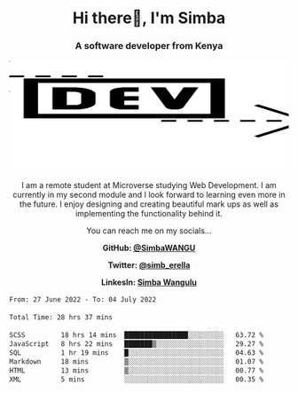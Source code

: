 
<h1 align="center"> Hi there👋, I'm Simba</h1>
<h3 align="center">A software developer from Kenya</h3>

<img src="/arrow-svgrepo-com.svg" margin="auto" width="100%" height="200px">


<p align="center">I am a remote student at Microverse studying Web Development. I am currently in my second module and I look forward to learning even more in the future. I enjoy designing and creating beautiful mark ups as well as implementing the functionality behind it.</p>

<p align="center">You can reach me on my socials... </p>

<div align="center">

__<p>  GitHub: [@SimbaWANGU](https://github.com/SimbaWANGU)__  </p>
__<p> Twitter: [@simb_erella](https://twitter.com/simb_erella)__ </p>
__<p> LinkesIn: [Simba Wangulu](https://www.linkedin.com/in/simba-wangulu/)__ </p>

</div>

<!--START_SECTION:waka-->

```text
From: 27 June 2022 - To: 04 July 2022

Total Time: 28 hrs 37 mins

SCSS         18 hrs 14 mins  ████████████████░░░░░░░░░   63.72 %
JavaScript   8 hrs 22 mins   ███████▒░░░░░░░░░░░░░░░░░   29.27 %
SQL          1 hr 19 mins    █░░░░░░░░░░░░░░░░░░░░░░░░   04.63 %
Markdown     18 mins         ▒░░░░░░░░░░░░░░░░░░░░░░░░   01.07 %
HTML         13 mins         ▒░░░░░░░░░░░░░░░░░░░░░░░░   00.77 %
XML          5 mins          ░░░░░░░░░░░░░░░░░░░░░░░░░   00.35 %
```

<!--END_SECTION:waka-->
